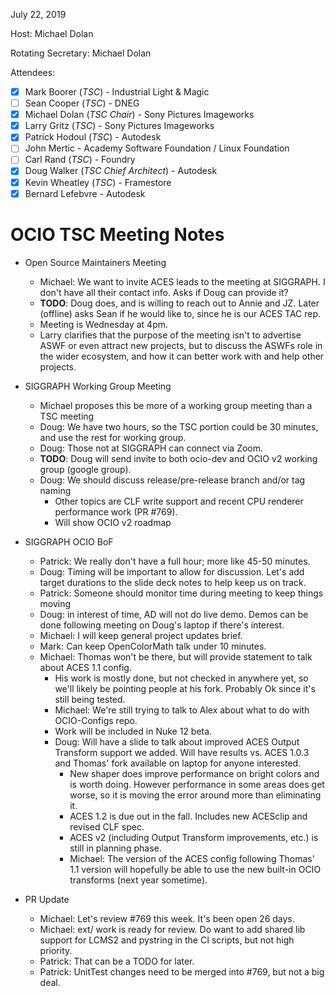 <!--
SPDX-License-Identifier: CC-BY-4.0
Copyright Contributors to the OpenColorIO Project.
-->

July 22, 2019

Host: Michael Dolan

Rotating Secretary: Michael Dolan

Attendees:
  * [X] Mark Boorer (_TSC_) - Industrial Light & Magic
  * [ ] Sean Cooper (_TSC_) - DNEG
  * [X] Michael Dolan (_TSC Chair_) - Sony Pictures Imageworks
  * [X] Larry Gritz (_TSC_) - Sony Pictures Imageworks
  * [X] Patrick Hodoul (_TSC_) - Autodesk
  * [ ] John Mertic - Academy Software Foundation / Linux Foundation
  * [ ] Carl Rand (_TSC_) - Foundry
  * [X] Doug Walker (_TSC Chief Architect_) - Autodesk
  * [X] Kevin Wheatley (_TSC_) - Framestore
  * [X] Bernard Lefebvre - Autodesk

# **OCIO TSC Meeting Notes**

* Open Source Maintainers Meeting
    - Michael: We want to invite ACES leads to the meeting at SIGGRAPH. I don't
      have all their contact info. Asks if Doug can provide it?
    - **TODO**: Doug does, and is willing to reach out to Annie and JZ. Later
      (offline) asks Sean if he would like to, since he is our ACES TAC rep.
    - Meeting is Wednesday at 4pm.
    - Larry clarifies that the purpose of the meeting isn't to advertise ASWF
      or even attract new projects, but to discuss the ASWFs role in the wider
      ecosystem, and how it can better work with and help other projects.

* SIGGRAPH Working Group Meeting
    - Michael proposes this be more of a working group meeting than a TSC
      meeting
    - Doug: We have two hours, so the TSC portion could be 30 minutes, and use
      the rest for working group.
    - Doug: Those not at SIGGRAPH can connect via Zoom.
    - **TODO**: Doug will send invite to both ocio-dev and OCIO v2 working group
      (google group).
    - Doug: We should discuss release/pre-release branch and/or tag naming
        - Other topics are CLF write support and recent CPU renderer performance
          work (PR #769).
        - Will show OCIO v2 roadmap

* SIGGRAPH OCIO BoF
    - Patrick: We really don't have a full hour; more like 45-50 minutes.
    - Doug: Timing will be important to allow for discussion. Let's add target
      durations to the slide deck notes to help keep us on track.
    - Patrick: Someone should monitor time during meeting to keep things moving
    - Doug: in interest of time, AD will not do live demo. Demos can be done
      following meeting on Doug's laptop if there's interest.
    - Michael: I will keep general project updates brief.
    - Mark: Can keep OpenColorMath talk under 10 minutes.
    - Michael: Thomas won't be there, but will provide statement to talk about
      ACES 1.1 config.
        - His work is mostly done, but not checked in anywhere yet, so we'll
          likely be pointing people at his fork. Probably Ok since it's still
          being tested.
        - Michael: We're still trying to talk to Alex about what to do with
          OCIO-Configs repo.
        - Work will be included in Nuke 12 beta.
        - Doug: Will have a slide to talk about improved ACES Output Transform 
          support we added. Will have results vs. ACES 1.0.3 and Thomas' fork 
          available on laptop for anyone interested.
            - New shaper does improve performance on bright colors and is worth 
              doing. However performance in some areas does get worse, so it is 
              moving the error around more than eliminating it.
            - ACES 1.2 is due out in the fall. Includes new ACESclip and revised 
              CLF spec.
            - ACES v2 (including Output Transform improvements, etc.) is still in 
              planning phase.
            - Michael: The version of the ACES config following Thomas' 1.1 
              version will hopefully be able to use the new built-in OCIO transforms 
              (next year sometime).

* PR Update
    - Michael: Let's review #769 this week. It's been open 26 days.
    - Michael: ext/ work is ready for review. Do want to add shared lib support
      for LCMS2 and pystring in the CI scripts, but not high priority.
    - Patrick: That can be a TODO for later.
    - Patrick: UnitTest changes need to be merged into #769, but not a big deal.
